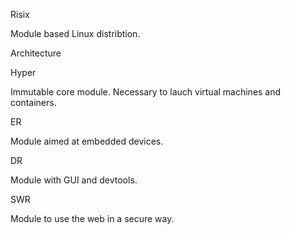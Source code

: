Risix

Module based Linux distribtion.





Architecture

Hyper

Immutable core module. Necessary to lauch virtual machines and containers.


ER

Module aimed at embedded devices. 




DR

Module with GUI and devtools.



SWR

Module to use the web in a secure way. 

